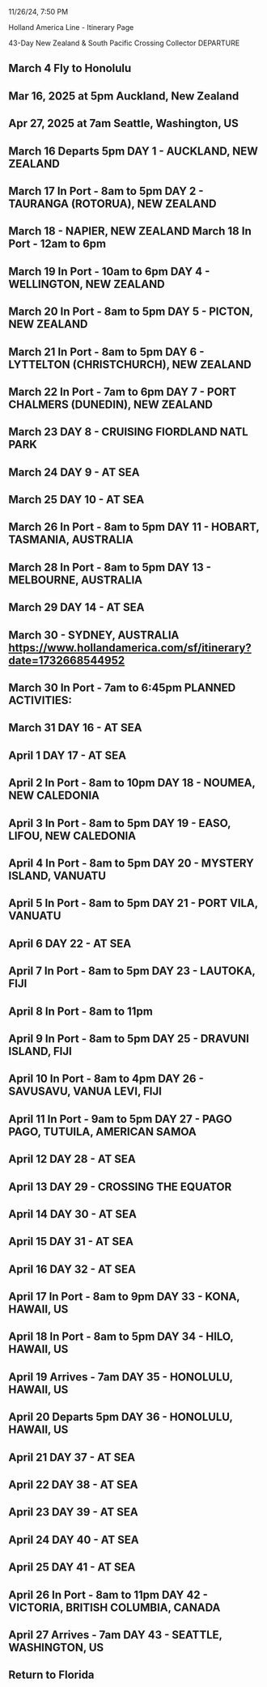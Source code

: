 11/26/24, 7:50 PM

Holland America Line - Itinerary Page

43-Day New Zealand & South
Pacific Crossing Collector
DEPARTURE
## March 4 Fly to Honolulu
## Mar 16, 2025 at 5pm Auckland, New Zealand
## Apr 27, 2025 at 7am Seattle, Washington, US
## March 16 Departs 5pm DAY 1 - AUCKLAND, NEW ZEALAND
## March 17 In Port - 8am to 5pm DAY 2 - TAURANGA (ROTORUA), NEW ZEALAND
## March 18 - NAPIER, NEW ZEALAND March 18 In Port - 12am to 6pm
## March 19 In Port - 10am to 6pm DAY 4 - WELLINGTON, NEW ZEALAND
## March 20 In Port - 8am to 5pm DAY 5 - PICTON, NEW ZEALAND
## March 21 In Port - 8am to 5pm DAY 6 - LYTTELTON (CHRISTCHURCH), NEW ZEALAND
## March 22 In Port - 7am to 6pm DAY 7 - PORT CHALMERS (DUNEDIN), NEW ZEALAND
## March 23 DAY 8 - CRUISING FIORDLAND NATL PARK
## March 24 DAY 9 - AT SEA
## March 25 DAY 10 - AT SEA
## March 26 In Port - 8am to 5pm DAY 11 - HOBART, TASMANIA, AUSTRALIA
## March 28 In Port - 8am to 5pm DAY 13 - MELBOURNE, AUSTRALIA
## March 29 DAY 14 - AT SEA
## March 30 - SYDNEY, AUSTRALIA https://www.hollandamerica.com/sf/itinerary?date=1732668544952
## March 30 In Port - 7am to 6:45pm PLANNED ACTIVITIES:
## March 31 DAY 16 - AT SEA
## April 1 DAY 17 - AT SEA
## April 2 In Port - 8am to 10pm DAY 18 - NOUMEA, NEW CALEDONIA
## April 3 In Port - 8am to 5pm DAY 19 - EASO, LIFOU, NEW CALEDONIA
## April 4 In Port - 8am to 5pm DAY 20 - MYSTERY ISLAND, VANUATU
## April 5 In Port - 8am to 5pm DAY 21 - PORT VILA, VANUATU
## April 6 DAY 22 - AT SEA
## April 7 In Port - 8am to 5pm DAY 23 - LAUTOKA, FIJI
## April 8 In Port - 8am to 11pm
## April 9 In Port - 8am to 5pm DAY 25 - DRAVUNI ISLAND, FIJI
## April 10 In Port - 8am to 4pm DAY 26 - SAVUSAVU, VANUA LEVI, FIJI
## April 11 In Port - 9am to 5pm DAY 27 - PAGO PAGO, TUTUILA, AMERICAN SAMOA
## April 12 DAY 28 - AT SEA
## April 13 DAY 29 - CROSSING THE EQUATOR
## April 14 DAY 30 - AT SEA
## April 15 DAY 31 - AT SEA
## April 16 DAY 32 - AT SEA
## April 17 In Port - 8am to 9pm DAY 33 - KONA, HAWAII, US
## April 18 In Port - 8am to 5pm DAY 34 - HILO, HAWAII, US
## April 19 Arrives - 7am DAY 35 - HONOLULU, HAWAII, US
## April 20 Departs 5pm DAY 36 - HONOLULU, HAWAII, US
## April 21 DAY 37 - AT SEA
## April 22 DAY 38 - AT SEA
## April 23 DAY 39 - AT SEA
## April 24 DAY 40 - AT SEA
## April 25 DAY 41 - AT SEA
## April 26 In Port - 8am to 11pm DAY 42 - VICTORIA, BRITISH COLUMBIA, CANADA
## April 27 Arrives - 7am DAY 43 - SEATTLE, WASHINGTON, US
## Return to Florida

